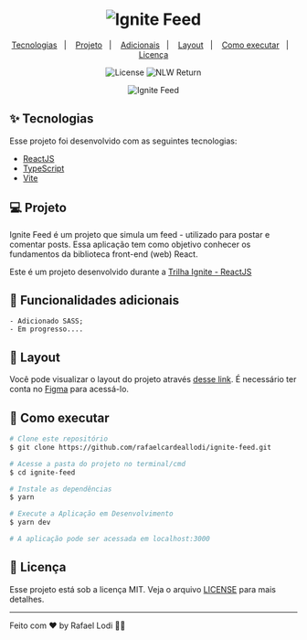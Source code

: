 <h1 align="center">
  <img alt="Ignite Feed" title="Ignite Feed" src="https://i.imgur.com/008tLgZ.png" />
</h1>

<p align="center">
  <a href="#-tecnologias">Tecnologias</a>&nbsp;&nbsp;&nbsp;|&nbsp;&nbsp;&nbsp;
  <a href="#-projeto">Projeto</a>&nbsp;&nbsp;&nbsp;|&nbsp;&nbsp;&nbsp;
  <a href="#-adicionais">Adicionais</a>&nbsp;&nbsp;&nbsp;|&nbsp;&nbsp;&nbsp;
  <a href="#-layout">Layout</a>&nbsp;&nbsp;&nbsp;|&nbsp;&nbsp;&nbsp;
  <a href="#-como-executar">Como executar</a>&nbsp;&nbsp;&nbsp;|&nbsp;&nbsp;&nbsp;
  <a href="#-licença">Licença</a>
</p>

<p align="center">
  <img alt="License" src="https://img.shields.io/static/v1?label=license&message=MIT&color=00B37E&labelColor=000000">
  <img src="https://img.shields.io/static/v1?label=Rocketseat&message=Ignite&color=00B37E&labelColor=000000" alt="NLW Return" />
</p>

<p align="center">
  <img alt="Ignite Feed" src="https://i.imgur.com/VM9RGui.png">
</p>

## ✨ Tecnologias

Esse projeto foi desenvolvido com as seguintes tecnologias:

- [ReactJS](https://reactjs.org)
- [TypeScript](https://www.typescriptlang.org/)
- [Vite](https://vitejs.dev)

## 💻 Projeto

Ignite Feed é um projeto que simula um feed - utilizado para postar e comentar posts. Essa aplicação tem como objetivo conhecer os fundamentos da biblioteca front-end (web) React.

Este é um projeto desenvolvido durante a [Trilha Ignite - ReactJS](https://www.rocketseat.com.br/ignite)

## 🚀 Funcionalidades adicionais

    - Adicionado SASS;
    - Em progresso....

## 🔖 Layout

Você pode visualizar o layout do projeto através [desse link](<https://www.figma.com/file/AgWmYmAyzKICnEgDw13NFd/Ignite-Feed-(Community)>). É necessário ter conta no [Figma](http://figma.com/) para acessá-lo.

## 🎲 Como executar

```bash
# Clone este repositório
$ git clone https://github.com/rafaelcardeallodi/ignite-feed.git

# Acesse a pasta do projeto no terminal/cmd
$ cd ignite-feed

# Instale as dependências
$ yarn

# Execute a Aplicação em Desenvolvimento
$ yarn dev

# A aplicação pode ser acessada em localhost:3000
```

## 📄 Licença

Esse projeto está sob a licença MIT. Veja o arquivo [LICENSE](LICENSE) para mais detalhes.

---

Feito com ♥ by Rafael Lodi 👋🏻
